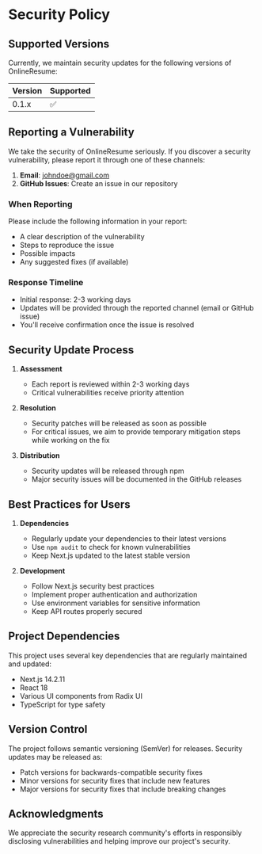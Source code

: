 # Security Policy

## Supported Versions

Currently, we maintain security updates for the following versions of OnlineResume:

| Version | Supported          |
| ------- | ------------------ |
| 0.1.x   | :white_check_mark: |

## Reporting a Vulnerability

We take the security of OnlineResume seriously. If you discover a security vulnerability, please report it through one of these channels:

1. **Email**: johndoe@gmail.com
2. **GitHub Issues**: Create an issue in our repository

### When Reporting

Please include the following information in your report:
- A clear description of the vulnerability
- Steps to reproduce the issue
- Possible impacts
- Any suggested fixes (if available)

### Response Timeline

- Initial response: 2-3 working days
- Updates will be provided through the reported channel (email or GitHub issue)
- You'll receive confirmation once the issue is resolved

## Security Update Process

1. **Assessment**
   - Each report is reviewed within 2-3 working days
   - Critical vulnerabilities receive priority attention

2. **Resolution**
   - Security patches will be released as soon as possible
   - For critical issues, we aim to provide temporary mitigation steps while working on the fix

3. **Distribution**
   - Security updates will be released through npm
   - Major security issues will be documented in the GitHub releases

## Best Practices for Users

1. **Dependencies**
   - Regularly update your dependencies to their latest versions
   - Use `npm audit` to check for known vulnerabilities
   - Keep Next.js updated to the latest stable version

2. **Development**
   - Follow Next.js security best practices
   - Implement proper authentication and authorization
   - Use environment variables for sensitive information
   - Keep API routes properly secured

## Project Dependencies

This project uses several key dependencies that are regularly maintained and updated:
- Next.js 14.2.11
- React 18
- Various UI components from Radix UI
- TypeScript for type safety

## Version Control

The project follows semantic versioning (SemVer) for releases. Security updates may be released as:
- Patch versions for backwards-compatible security fixes
- Minor versions for security fixes that include new features
- Major versions for security fixes that include breaking changes

## Acknowledgments

We appreciate the security research community's efforts in responsibly disclosing vulnerabilities and helping improve our project's security.
